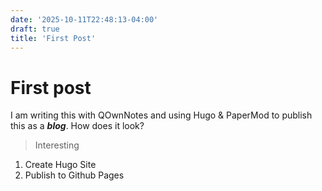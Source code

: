 ```yaml
---
date: '2025-10-11T22:48:13-04:00'
draft: true
title: 'First Post'
---
```

# First post
I am writing this with QOwnNotes and using Hugo & PaperMod to publish this as a ***blog***.
How does it look?
> Interesting
1. Create Hugo Site
2. Publish to Github Pages
